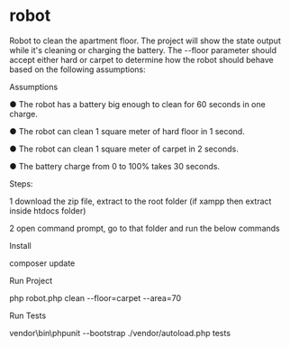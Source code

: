 # robot
Robot to clean the apartment floor. The project will show the state output while it's cleaning or charging the battery. The --floor parameter should accept either hard or carpet to determine how the robot should behave based on the following assumptions:

Assumptions

● The robot has a battery big enough to clean for 60 seconds in one charge. 

● The robot can clean 1 square meter of hard floor in 1 second. 

● The robot can clean 1 square meter of carpet in 2 seconds. 

● The battery charge from 0 to 100% takes 30 seconds.

Steps:

1 download the zip file, extract to the root folder (if xampp then extract inside htdocs folder)

2 open command prompt, go to that folder and run the below commands

Install

composer update

Run Project

php robot.php clean --floor=carpet --area=70

Run Tests

vendor\bin\phpunit --bootstrap ./vendor/autoload.php tests
